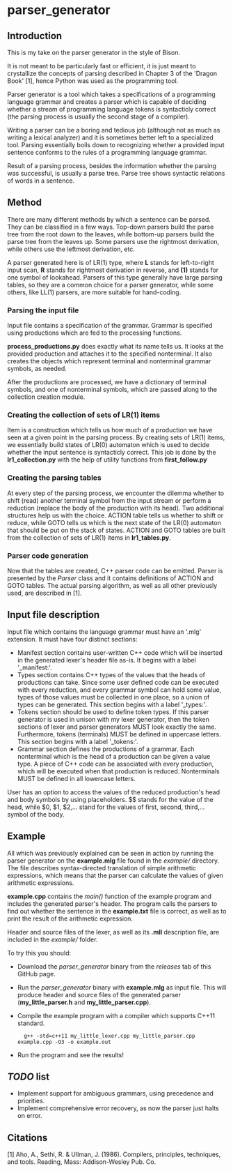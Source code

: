 # parser_generator

## Introduction
This is my take on the parser generator in the style of Bison.

It is not meant to be particularly fast or efficient, it is just meant to crystallize the concepts
of parsing described in Chapter 3 of the 'Dragon Book' [1], hence Python was used as the programming tool.

Parser generator is a tool which takes a specifications of a programming language grammar and creates a parser which
is capable of deciding whether a stream of programming language tokens is syntacticly correct (the parsing process is
usually the second stage of a compiler). 

Writing a parser can be a boring and tedious job (although not as much as writing a lexical analyzer) and it is sometimes
better left to a specialized tool. Parsing essentially boils down to recognizing whether a provided input sentence
conforms to the rules of a programming language grammar.

Result of a parsing process, besides the information whether the parsing was successful, is usually a parse tree.
Parse tree shows syntactic relations of words in a sentence.

## Method
There are many different methods by which a sentence can be parsed. They can be classified in a few ways. Top-down parsers
build the parse tree from the root down to the leaves, while bottom-up parsers build the parse tree from the leaves up.
Some parsers use the rightmost derivation, while others use the leftmost derivation, etc.

A parser generated here is of LR(1) type, where **L** stands for left-to-right input scan, **R** stands for rightmost
derivation in reverse, and **(1)** stands for one symbol of lookahead. Parsers of this type generally have large parsing
tables, so they are a common choice for a parser generator, while some others, like LL(1) parsers, are more suitable for
hand-coding.

### Parsing the input file
Input file contains a specification of the grammar. Grammar is specified using productions which are fed to the
processing functions.

**process_productions.py** does exactly what its name tells us. It looks at the provided production and attaches it to
the specified nonterminal. It also creates the objects which represent terminal and nonterminal grammar symbols, as needed.

After the productions are processed, we have a dictionary of terminal symbols, and one of nonterminal symbols, which are
passed along to the collection creation module.

### Creating the collection of sets of LR(1) items
Item is a construction which tells us how much of a production we have seen at a given point in the parsing process.
By creating sets of LR(1) items, we essentially build states of LR(0) automaton which is used to decide whether the input
sentence is syntacticly correct. This job is done by the **lr1_collection.py** with the help of utility functions from
**first_follow.py**

### Creating the parsing tables
At every step of the parsing process, we encounter the dilemma whether to shift (read) another terminal symbol from the
input stream or perform a reduction (replace the body of the production with its head). Two additional structures help us
with the choice. ACTION table tells us whether to shift or reduce, while GOTO tells us which is the next state of the LR(0)
automaton that should be put on the stack of states. ACTION and GOTO tables are built from the collection of sets of LR(1)
items in **lr1_tables.py**.

### Parser code generation
Now that the tables are created, C++ parser code can be emitted. Parser is presented by the *Parser* class and it contains
definitions of ACTION and GOTO tables. The actual parsing algorithm, as well as all other previously used, are described
in [1].

## Input file description
Input file which contains the language grammar must have an '.mlg' extension.
It must have four distinct sections:
  * Manifest section contains user-written C++ code which will be inserted in the generated lexer's header file as-is.
  It begins with a label '_manifest:'.
  * Types section contains C++ types of the values that the heads of productions can take. Since some user defined code can
  be executed with every reduction, and every grammar symbol can hold some value, types of those values must be collected in
  one place, so a union of types can be generated. This section begins with a label '_types:'.
  * Tokens section should be used to define token types. If this parser generator is used in unison with my lexer generator,
  then the token sections of lexer and parser generators MUST look exactly the same. Furthermore, tokens (terminals) MUST be
  defined in uppercase letters. This section begins with a label '_tokens:'.
  * Grammar section defines the productions of a grammar. Each nonterminal which is the head of a production can be given
  a value type. A piece of C++ code can be associated with every production, which will be executed when that production is
  reduced. Nonterminals MUST be defined in all lowercase letters.
  
User has an option to access the values of the reduced production's head and body symbols by using placeholders.
$$ stands for the value of the head, while $0, $1, $2,... stand for the values of first, second, third,... symbol of
the body.

## Example
All which was previously explained can be seen in action by running the parser generator on the **example.mlg** file
found in the *example/* directory. The file describes syntax-directed translation of simple arithmetic expressions, which
means that the parser can calculate the values of given arithmetic expressions.

**example.cpp** contains the *main()* function of the example program and includes the generated parser's header. The program
calls the parsers to find out whether the sentence in the **example.txt** file is correct, as well as to print the result of
the arithmetic expression.

Header and source files of the lexer, as well as its **.mll** description file, are included in the *example/* folder.

To try this you should:
  * Download the *parser_generator* binary from the *releases* tab of this GitHub page.
  * Run the *parser_generator* binary with **example.mlg** as input file. This will produce header and source files of the
  generated parser (**my_little_parser.h** and **my_little_parser.cpp**).
  * Compile the example program with a compiler which supports C++11 standard.
  
          g++ -std=c++11 my_little_lexer.cpp my_little_parser.cpp example.cpp -O3 -o example.out
          
  * Run the program and see the results!
  
## *TODO* list
* Implement support for ambiguous grammars, using precedence and priorities.
* Implement comprehensive error recovery, as now the parser just halts on error.

## Citations
[1] Aho, A., Sethi, R. & Ullman, J. (1986). Compilers, principles, techniques, and tools.
Reading, Mass: Addison-Wesley Pub. Co.
